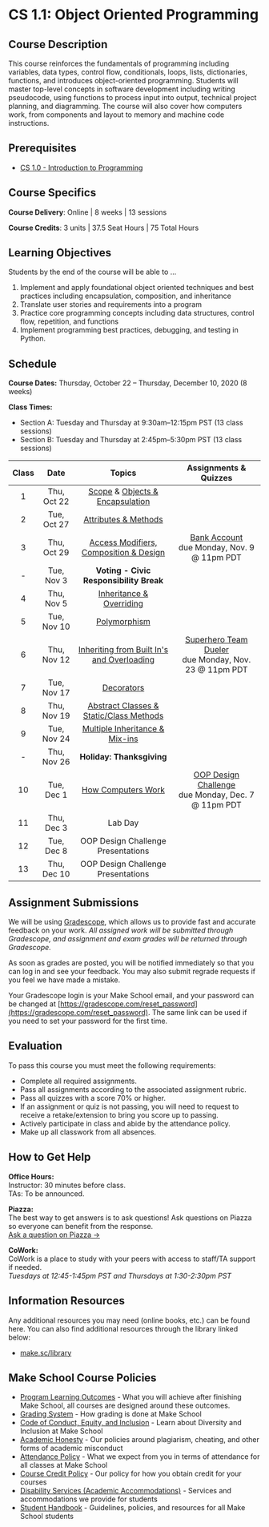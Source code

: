 # CS 1.1: Object Oriented Programming

## Course Description

This course reinforces the fundamentals of programming including variables, data types, control flow, conditionals, loops, lists, dictionaries, functions, and introduces object-oriented programming. Students will master top-level concepts in software development including writing pseudocode, using functions to process input into output, technical project planning, and diagramming. The course will also cover how computers work, from components and layout to memory and machine code instructions.

## Prerequisites

- [CS 1.0 - Introduction to Programming](https://make.sc/cs1.0)

## Course Specifics

**Course Delivery**: Online | 8 weeks | 13 sessions

**Course Credits**: 3 units | 37.5 Seat Hours | 75 Total Hours

## Learning Objectives

Students by the end of the course will be able to ...

1. Implement and apply foundational object oriented techniques and best practices including encapsulation, composition, and inheritance 
1. Translate user stories and requirements into a program
1. Practice core programming concepts including data structures, control flow, repetition, and functions
1. Implement programming best practices, debugging, and testing in Python.

## Schedule

**Course Dates:** Thursday, October 22 – Thursday, December 10, 2020 (8 weeks)

**Class Times:** 

* Section A: Tuesday and Thursday at 9:30am–12:15pm PST (13 class sessions)
* Section B: Tuesday and Thursday at 2:45pm–5:30pm PST (13 class sessions)


| Class |          Date          |                 Topics                  | Assignments & Quizzes |
|:-----:|:----------------------:|:---------------------------------------:|:---------------------------------------:|
|  1 |  Thu, Oct 22              | [Scope] & [Objects & Encapsulation] | 
|  2 |  Tue, Oct 27              | [Attributes & Methods]|
|  3 |  Thu, Oct 29              | [Access Modifiers, Composition & Design] | [Bank Account] <br/> due Monday, Nov. 9 @ 11pm PDT
|  - |  Tue, Nov 3               | **Voting - Civic Responsibility Break** | 
|  4 |  Thu, Nov 5               | [Inheritance & Overriding] | 
|  5 |  Tue, Nov 10              | [Polymorphism]  |  
|  6 |  Thu, Nov 12              | [Inheriting from Built In's and Overloading] | [Superhero Team Dueler] <br/> due Monday, Nov. 23 @ 11pm PDT
|  7 |  Tue, Nov 17              | [Decorators] |
|  8 |  Thu, Nov 19              | [Abstract Classes & Static/Class Methods] |
|  9 |  Tue, Nov 24              | [Multiple Inheritance & Mix-ins] | 
| -  |  Thu, Nov 26              | **Holiday: Thanksgiving** |
| 10 |  Tue, Dec 1               | [How Computers Work]| [OOP Design Challenge] <br/> due Monday, Dec. 7 @ 11pm PDT
| 11 |  Thu, Dec 3               | Lab Day  | 
| 12 |  Tue, Dec 8               | OOP Design Challenge Presentations |
| 13 |  Thu, Dec 10              | OOP Design Challenge Presentations |



[Scope]: Lessons/scope.md

[Objects & Encapsulation]: Lessons/objects_encapsulation.md

[Attributes & Methods]: Lessons/attributes_methods.md

[Access Modifiers, Composition & Design]: Lessons/access_modifiers_composition_design.md

[Inheritance & Overriding]: Lessons/inheritance_overriding.md

[Polymorphism]: Lessons/polymorphism.md

[Inheriting from Built In's and Overloading]: Lessons/inheriting_builtin_overloading.md

[Decorators]: Lessons/decorators.md

[Abstract Classes & Static/Class Methods]: Lessons/abstract_classes_static_methods.md

[Multiple Inheritance & Mix-ins]: Lessons/multi_inheritance_mixins.md

[How Computers Work]: Lessons/how_computers_work.md


[Bank Account]: https://www.gradescope.com/courses/196280/assignments/777357
[Superhero Team Dueler]: https://www.gradescope.com/courses/196280/assignments/777380
[OOP Design Challenge]: https://www.gradescope.com/courses/196280/assignments/777381

## Assignment Submissions

We will be using [Gradescope](gradescope.com), which allows us to provide fast and accurate feedback on your work. *All assigned work will be submitted through Gradescope, and assignment and exam grades will be returned through Gradescope.*

As soon as grades are posted, you will be notified immediately so that you can log in and see your feedback. You may also submit regrade requests if you feel we have made a mistake.

Your Gradescope login is your Make School email, and your password can be changed at [https://gradescope.com/reset_password](https://gradescope.com/reset_password). The same link can be used if you need to set your password for the first time.



## Evaluation

To pass this course you must meet the following requirements:

- Complete all required assignments.
- Pass all assignments according to the associated assignment rubric.
- Pass all quizzes with a score 70% or higher. 
- If an assignment or quiz is not passing, you will need to request to receive a retake/extension to bring you score up to passing.
- Actively participate in class and abide by the attendance policy.
- Make up all classwork from all absences.


## How to Get Help
**Office Hours:** \
Instructor: 30 minutes before class.\
TAs: To be announced.

**Piazza:** \
The best way to get answers is to ask questions! Ask questions on Piazza so everyone can benefit from the response. \
[Ask a question on Piazza →](https://make.sc/cs1.1-piazza)

**CoWork:** \
CoWork is a place to study with your peers with access to staff/TA support if needed. \
*Tuesdays at 12:45-1:45pm PST and Thursdays at 1:30-2:30pm PST*

##  Information Resources

Any additional resources you may need (online books, etc.) can be found here. You can also find additional resources through the library linked below:

- [make.sc/library](http://make.sc/library)

## Make School Course Policies

- [Program Learning Outcomes](https://make.sc/program-learning-outcomes) - What you will achieve after finishing Make School, all courses are designed around these outcomes.
- [Grading System](https://make.sc/grading-system) - How grading is done at Make School
- [Code of Conduct, Equity, and Inclusion](https://make.sc/code-of-conduct) - Learn about Diversity and Inclusion at Make School
- [Academic Honesty](https://make.sc/academic-honesty-policy) - Our policies around plagiarism, cheating, and other forms of academic misconduct
- [Attendance Policy](https://make.sc/attendance-policy) - What we expect from you in terms of attendance for all classes at Make School
- [Course Credit Policy](https://make.sc/course-credit-policy) - Our policy for how you obtain credit for your courses
- [Disability Services (Academic Accommodations)](https://make.sc/disability-services) - Services and accommodations we provide for students
- [Student Handbook](https://make.sc/student-handbook) - Guidelines, policies, and resources for all Make School students
